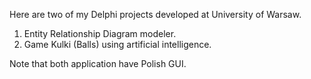 Here are two of my Delphi projects developed at University of Warsaw.

1. Entity Relationship Diagram modeler.
2. Game Kulki (Balls) using artificial intelligence.

Note that both application have Polish GUI.
